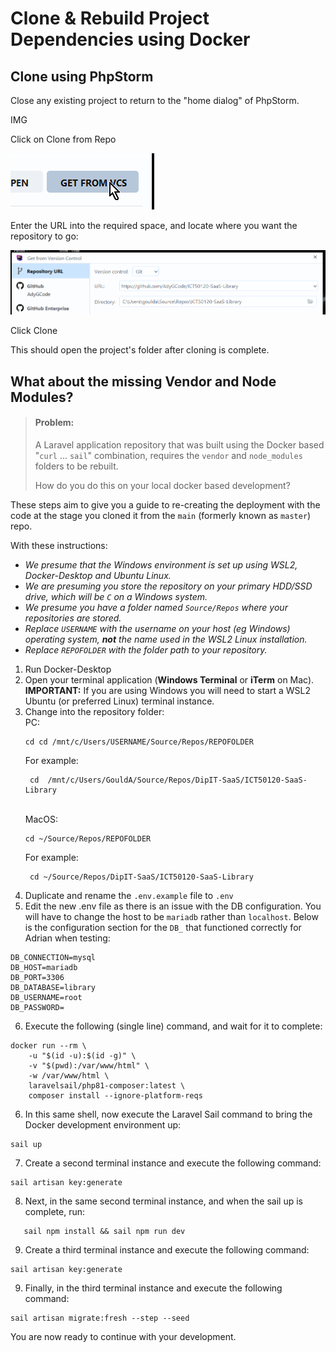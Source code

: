 # Clone & Rebuild Project Dependencies using Docker

## Clone using PhpStorm

Close any existing project to return to the "home dialog" of PhpStorm.

IMG

Click on Clone from Repo

![Clone From Repo in PhpStorm](_docs/phpstorm-clone-repo-1.png)

Enter the URL into the required space, and locate where you want the repository to go:

![](_docs/phpstorm-clone-repo-2.png)

Click Clone

This should open the project's folder after cloning is complete.


## What about the missing Vendor and Node Modules?

> #### Problem:
> 
> A Laravel application repository that was built using the Docker based "`curl` ... `sail`" combination, requires the `vendor` 
> and `node_modules` folders to be rebuilt. 
> 
> How do you do this on your local docker based development?

These steps aim to give you a guide to re-creating the deployment with the code at the stage you cloned it from the `main` 
(formerly known as `master`) repo.

With these instructions:
- *We presume that the Windows environment is set up using WSL2, Docker-Desktop and Ubuntu Linux.*
- *We are presuming you store the repository on your primary HDD/SSD drive, which will be `C` on a Windows system.*
- *We presume you have a folder named `Source/Repos` where your repositories are stored.*
- *Replace `USERNAME` with the username on your host (eg Windows) operating system, **not** the name used in the WSL2 Linux 
  installation.*
- *Replace `REPOFOLDER` with the folder path to your repository.*


1) Run Docker-Desktop
2) Open your terminal application (**Windows Terminal** or **iTerm** on Mac).
   <br>**IMPORTANT:** If you are using Windows you will 
   need to start a WSL2 Ubuntu (or preferred Linux) terminal instance.
3) Change into the repository folder:
   <br>PC: 
   ```shell
   cd cd /mnt/c/Users/USERNAME/Source/Repos/REPOFOLDER
   ```
   For example:
   ```shell
    cd  /mnt/c/Users/GouldA/Source/Repos/DipIT-SaaS/ICT50120-SaaS-Library
   ```
   <br>MacOS: 
   ```shell
   cd ~/Source/Repos/REPOFOLDER
   ```
   For example: 
   ```shell
    cd ~/Source/Repos/DipIT-SaaS/ICT50120-SaaS-Library
   ```
4) Duplicate and rename the `.env.example` file to `.env`
5) Edit the new .env file as there is an issue with the DB configuration. You will have to change the host to be `mariadb` 
   rather than `localhost`. Below is the configuration section for the `DB_` that functioned correctly for Adrian when testing:
```dotenv
DB_CONNECTION=mysql
DB_HOST=mariadb
DB_PORT=3306
DB_DATABASE=library
DB_USERNAME=root
DB_PASSWORD=
```
6) Execute the following (single line) command, and wait for it to complete:
```shell
docker run --rm \
    -u "$(id -u):$(id -g)" \
    -v "$(pwd):/var/www/html" \
    -w /var/www/html \
    laravelsail/php81-composer:latest \
    composer install --ignore-platform-reqs
```
6) In this same shell, now execute the Laravel Sail command to bring the Docker development environment up: 
```shell 
sail up
```
7) Create a second terminal instance and execute the following command:
```shell
sail artisan key:generate
```
8) Next, in the same second terminal instance, and when the sail up is complete, run:
```shell
   sail npm install && sail npm run dev
```
9) Create a third terminal instance and execute the following command:
```shell
sail artisan key:generate
```
9) Finally, in the third terminal instance and execute the following command:
```shell
sail artisan migrate:fresh --step --seed
```

You are now ready to continue with your development.

